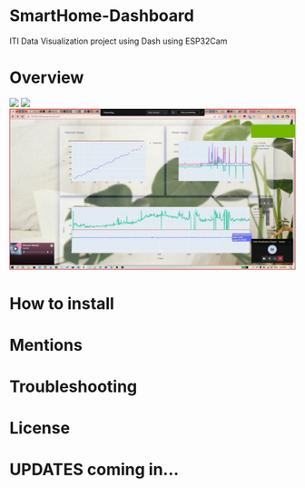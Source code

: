 # SmartHome-Dashboard
ITI Data Visualization project using Dash using ESP32Cam



# Overview
<img src="resources/gifs/1.gif" width="600" />
<img src="resources/gifs/2.gif" width="600" />
<img src="resources/gifs/3.gif" width="600" />

# How to install
# Mentions
# Troubleshooting
# License


# UPDATES coming in...
